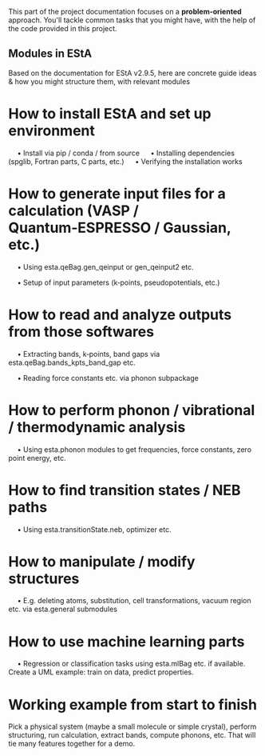 This part of the project documentation focuses on a
**problem-oriented** approach. You'll tackle common
tasks that you might have, with the help of the code
provided in this project.

## Modules in EStA

<!-- `cf` is converion factor module which can handle conversion of units of measurement from one system 
to another. It is used in the following way: -->

Based on the documentation for EStA v2.9.5, here are concrete guide ideas & how you might structure them, with relevant modules

<!-- You have two numbers and you need to add them together.
You're in luck! The `calculator` package can help you
get this done.

Download the code from this GitHub repository and place
the `calculator/` folder in the same directory as your
Python script:

    your_project/
    │
    ├── calculator/
    │   ├── __init__.py
    │   └── calculations.py
    │
    └── your_script.py

Inside of `your_script.py` you can now import the
`add()` function from the `calculator.calculations`
module:

    # your_script.py
    from calculator.calculations import add

After you've imported the function, you can use it
to add any two numbers that you need to add:

    # your_script.py
    from calculator.calculations import add

    print(add(20, 22))  # OUTPUT: 42.0

You're now able to add any two numbers, and you'll
always get a `float` as a result. -->


# How to install EStA and set up environment
  • Install via pip / conda / from source
  • Installing dependencies (spglib, Fortran parts, C parts, etc.)
  • Verifying the installation works

# How to generate input files for a calculation (VASP / Quantum‑ESPRESSO / Gaussian, etc.)
  • Using esta.qeBag.gen_qeinput or gen_qeinput2 etc. 

  • Setup of input parameters (k‑points, pseudopotentials, etc.)

# How to read and analyze outputs from those softwares
  • Extracting bands, k‑points, band gaps via esta.qeBag.bands_kpts_band_gap etc. 


  • Reading force constants etc. via phonon subpackage 


# How to perform phonon / vibrational / thermodynamic analysis
  • Using esta.phonon modules to get frequencies, force constants, zero point energy, etc. 


# How to find transition states / NEB paths
  • Using esta.transitionState.neb, optimizer etc. 


# How to manipulate / modify structures
  • E.g. deleting atoms, substitution, cell transformations, vacuum region etc. via esta.general submodules 


# How to use machine learning parts
  • Regression or classification tasks using esta.mlBag etc. if available. Create a UML example: train on data, predict properties. 


# Working example from start to finish
Pick a physical system (maybe a small molecule or simple crystal), perform structuring, run calculation, extract bands, compute phonons, etc. That will tie many features together for a demo.




